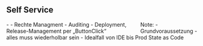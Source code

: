 ## Self Service
<div style="text-align: left; float: left; width: 70%">
- <!-- .element: class="fragment" -->
- <!-- .element: class="fragment" -->Rechte Managment
- <!-- .element: class="fragment" -->Auditing
- <!-- .element: class="fragment" -->Deployment, Release-Management per „ButtonClick“
</div>
<div style="text-align: right; float: right;  width: 30%">
    <img style="border: none; box-shadow: none; background: none"  data-src="/media/diy.jpg"></img>
</div>
Note:
- Grundvoraussetzung
- alles muss wiederholbar sein
- Idealfall von IDE bis Prod State as Code
